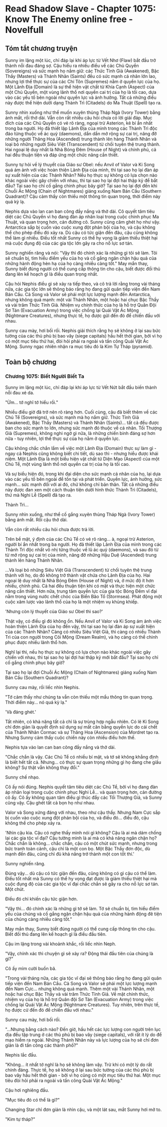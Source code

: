 # Read Shadow Slave - Chapter 1075: Know The Enemy online free - Novelfull

## Tóm tắt chương truyện

Sunny im lặng một lúc, chỉ đáp lại khi áp lực từ Vết Nhơ (Flaw) bắt đầu trở thành nỗi đau đáng sợ. Cậu hiểu ra nhiều điều về các Chủ Quyền (Sovereigns) và sức mạnh họ nắm giữ: các Thức Tỉnh Giả (Awakened), Bậc Thầy (Masters) và Thánh Nhân (Saints) đều có sức mạnh cá nhân lớn lao, nhưng lợi thế thực sự của các Chí Tôn (Supremes) nằm ở quyền lực của họ. Một Lãnh Địa (Domain) là sự thể hiện vật chất từ Khía Cạnh (Aspect) của một Chủ Quyền, một vùng lãnh thổ nơi quyền cai trị của họ là tối cao, dựa vào các yếu tố bên ngoài như quyền lực và ảnh hưởng. Tất cả những điều này được thể hiện dưới dạng Thành Trì (Citadels) do Ma Thuật (Spell) tạo ra.

Sunny nhìn xuống như thể muốn xuyên thủng Tháp Ngà (Ivory Tower) bằng ánh mắt, rồi thở dài. Vẫn còn rất nhiều câu hỏi chưa có lời giải đáp. Mục đích của các Chủ Quyền có vẻ rõ ràng, ngoại trừ Asterion, kẻ bí ẩn nhất trong ba người. Họ đã thiết lập Lãnh Địa của mình trong các Thành Trì độc đáo từng thuộc về ác quỷ (daemons), dần dần mở rộng sự cai trị, nâng đỡ những người Thăng Hoa (Ascended) trung thành lên hàng Thánh Nhân và loại bỏ những người Siêu Việt (Transcendent) từ chối tuyên thệ trung thành. Hai ngoại lệ duy nhất là Nhà Bóng Đêm (House of Night) và chính phủ, cả hai đều thuận tiện và đáp ứng một chức năng cần thiết.

Sunny tự hỏi về lý thuyết của Giáo sư Obel: nếu Anvil of Valor và Ki Song quá ám ảnh với việc hoàn thiện Lãnh Địa của mình, thì tại sao họ lại đàn áp sự xuất hiện của các Thánh Nhân? Nếu họ thực sự không có lựa chọn nào khác ngoài việc gây chiến với nhau, thì tại sao họ lại đợi hai thập kỷ để bắt đầu? Tại sao họ chỉ cố gắng chinh phục bây giờ? Tại sao họ lại đợi đến khi Chuỗi Ác Mộng (Chain of Nightmares) giáng xuống Nam Bán Cầu (Southern Quadrant)? Cậu cảm thấy còn thiếu một thông tin quan trọng, thời điểm này quá kỳ lạ.

Nephis dựa vào lan can ban công đầy nắng và thở dài. Cô quyết tâm tiêu diệt các Chủ Quyền vì họ đang đàn áp nhân loại trong cuộc chinh phục Ma Thuật, và quan trọng hơn, cản đường cô. Sunny cũng căm ghét họ như vậy. Antarctica sắp bị cuốn vào cuộc xung đột phản bội của họ, và cậu không thể cho phép điều đó xảy ra. Dù cậu có tức giận đến đâu, cậu cũng không thể làm gì nhiều. Điều tốt nhất Sunny có thể hy vọng là giảm thiểu thiệt hại mà cuộc đụng độ của các gia tộc lớn gây ra cho nỗ lực sơ tán.

Sunny nghiến răng và nói: "Vậy thì đó chính xác là những gì tôi sẽ làm. Tôi sẽ chuẩn bị, tìm hiểu điểm yếu của họ và cố gắng ngăn chặn hậu quả của những hành động hèn hạ của họ càng nhiều càng tốt." May mắn thay, Sunny biết đúng người có thể cung cấp thông tin cho cậu, biết được đối thủ đang lên kế hoạch gì là điều quan trọng nhất.

Cậu hỏi Nephis điều gì sẽ xảy ra tiếp theo, và cô trả lời rằng trong vài tháng nữa, các gia tộc lớn sẽ thông báo rằng họ đang gửi quân tiếp viện đến Nam Bán Cầu. Cả Song và Valor sẽ phái một lực lượng mạnh đến Antarctica, nhưng không quá mạnh: một vài Thánh Nhân, một hoặc hai chục Bậc Thầy và vài trăm Thức Tỉnh Giả. Nhiệm vụ chính thức của họ là hỗ trợ Quân Đội Sơ Tán (Evacuation Army) trong việc chống lại Quái Vật Ác Mộng (Nightmare Creatures), nhưng thực tế, họ được gửi đến đó để chiến đấu với nhau.

Sunny cau mày, hơi bối rối. Nephis giải thích rằng họ sẽ không ở lại sau bức tường của các thủ phủ bị bao vây (siege capitals) hầu hết thời gian, bởi vì họ có một mục tiêu thứ hai, đòi hỏi phải ra ngoài và tấn công Quái Vật Ác Mộng. Sunny ngạc nhiên nhận ra mục tiêu đó là Kim Tự Tháp (pyramid).

## Toàn bộ chương

### Chương 1075: Biết Người Biết Ta

Sunny im lặng một lúc, chỉ đáp lại khi áp lực từ Vết Nứt bắt đầu biến thành nỗi đau xé da.

"Ừm... tớ nghĩ tớ hiểu rồi."

Nhiều điều giờ đã trở nên rõ ràng hơn. Cuối cùng, cậu đã biết thêm về các Chủ Tể (Sovereigns), và sức mạnh mà họ nắm giữ. Thức Tỉnh Giả (Awakened), Bậc Thầy (Masters) và Thánh Nhân (Saints)... tất cả đều được ban cho sức mạnh to lớn, nhưng sức mạnh đó thuộc về cá nhân. Tối Thượng Giả (Supremes), không nghi ngờ gì nữa, là những chiến binh đáng sợ hơn nữa - tuy nhiên, lợi thế thực sự của họ nằm ở quyền lực.

Cậu không chắc chắn lắm về việc một Lãnh Địa (Domain) thực sự làm gì - ngay cả Nephis cũng không biết chi tiết, dù sao thì - nhưng hiểu được khái niệm. Một Lãnh Địa là một biểu hiện vật chất từ Diện Mạo (Aspect) của một Chủ Tể, một vùng lãnh thổ nơi quyền cai trị của họ là tối cao.

Và sự biểu hiện đó, trong khi đại diện cho sức mạnh cá nhân của họ, lại dựa vào các yếu tố bên ngoài để tồn tại và phát triển. Quyền lực, ảnh hưởng, sức mạnh... sức mạnh đối với ai đó, chứ không chỉ bản thân. Tất cả những điều này được đan xen một cách thuận tiện dưới hình thức Thành Trì (Citadels), thứ mà Nghi Lễ (Spell) đã tạo ra.

Thành Trì...

Sunny nhìn xuống, như thể cố gắng xuyên thủng Tháp Ngà (Ivory Tower) bằng ánh mắt. Rồi cậu thở dài.

Vẫn còn rất nhiều câu hỏi chưa được trả lời.

Trên bề mặt, ý định của các Chủ Tể có vẻ rõ ràng... à, ngoại trừ Asterion, người bí ẩn nhất trong ba người. Họ đã thiết lập Lãnh Địa của mình trong các Thành Trì độc nhất vô nhị từng thuộc về lũ ác quỷ (daemons), và sau đó từ từ mở rộng sự cai trị của mình, nâng đỡ những Hậu Duệ (Ascended) trung thành lên hàng Thánh Nhân.

...Và loại bỏ những Siêu Việt Giả (Transcendent) từ chối tuyên thệ trung thành với họ, do đó không trở thành vật chứa cho Lãnh Địa của họ. Hai ngoại lệ duy nhất là Nhà Bóng Đêm (House of Night) và, ở mức độ ít hơn nhiều, chính phủ. Cả hai đều thuận tiện khi có mặt và thực hiện một chức năng cần thiết. Hơn nữa, trung tâm quyền lực của gia tộc Bóng Đêm vĩ đại nằm trong vùng nước chết chóc của Biển Bão Tố (Stormsea). Phát động một cuộc xâm lược vào lãnh thổ của họ là một nhiệm vụ khủng khiếp.

'Nhưng còn lý thuyết của Giáo sư Obel thì sao?'

Thật vậy, có điều gì đó không ổn. Nếu Anvil of Valor và Ki Song ám ảnh việc hoàn thiện Lãnh Địa của họ đến vậy, thì tại sao họ lại đàn áp sự xuất hiện của các Thánh Nhân? Càng có nhiều Siêu Việt Giả, thì càng có nhiều Thành Trì của con người trong Cõi Mộng (Dream Realm), và họ càng có thể chinh phục được nhiều lãnh thổ hơn.

Nghĩ lại thì, nếu họ thực sự không có lựa chọn nào khác ngoài việc gây chiến với nhau, thì tại sao họ lại đợi hai thập kỷ mới bắt đầu? Tại sao họ chỉ cố gắng chinh phục bây giờ?

Tại sao họ lại đợi Chuỗi Ác Mộng (Chain of Nightmares) giáng xuống Nam Bán Cầu (Southern Quadrant)?

Sunny cau mày, rồi liếc nhìn Nephis.

"Tớ cảm thấy như chúng ta vẫn còn thiếu một mẩu thông tin quan trọng. Thời điểm này... nó quá kỳ lạ."

'Và đáng ghét.'

Tất nhiên, có khả năng tất cả chỉ là sự trùng hợp ngẫu nhiên. Có lẽ Ki Song chỉ đơn giản là quyết định sử dụng sự mất cân bằng quyền lực do cái chết của Thánh Nhân Cormac và sự Thăng Hoa (Ascension) của Mordret tạo ra. Nhưng Sunny cảm thấy cuộc chiến này còn nhiều điều hơn thế.

Nephis tựa vào lan can ban công đầy nắng và thở dài.

"Chắc chắn là vậy. Các Chủ Tể có nhiều bí mật, và tớ sẽ không khẳng định là biết hết tất cả. Nhưng... có thực sự quan trọng những gì họ đang che giấu không? Sự thật vẫn không thay đổi."

Sunny chế nhạo.

Cô ấy nói đúng. Nephis quyết tâm tiêu diệt các Chủ Tể, bởi vì họ đang đàn áp nhân loại trong cuộc chinh phục Nghi Lễ... và quan trọng hơn, cản đường cô ấy. Cô ấy không quan tâm điều gì thúc đẩy các Tối Thượng Giả, và Sunny cũng vậy. Cậu ghét tất cả bọn họ như nhau.

Valor và Song xứng đáng với nhau, theo như cậu thấy. Nhưng Nam Cực sắp bị cuốn vào cuộc xung đột phản bội của họ, và điều đó... điều đó, cậu không thể cho phép xảy ra.

'Nhìn cậu kìa. Cậu có nghe thấy mình nói gì không? Cậu là ai mà dám chống lại các gia tộc vĩ đại? Cậu tưởng mình là ai mà có khả năng ngăn chặn họ? Chắc chắn là không... chắc chắn, cậu có một chút sức mạnh, nhưng trong bức tranh toàn cảnh, cậu chỉ là một con bọ. Một Bậc Thầy đơn độc, dù mạnh đến đâu, cũng chỉ đủ khả năng trở thành một con tốt thí.'

Sunny nghiến răng.

Đúng vậy... dù cậu có tức giận đến đâu, cũng không có gì cậu có thể làm. Điều tốt nhất mà Sunny có thể hy vọng đạt được là giảm thiểu thiệt hại mà cuộc đụng độ của các gia tộc vĩ đại chắc chắn sẽ gây ra cho nỗ lực sơ tán. Một chút.

Điều đó chỉ khiến cậu tức giận hơn.

"Vậy thì... đó chính xác là những gì tớ sẽ làm. Tớ sẽ chuẩn bị, tìm hiểu điểm yếu của chúng và cố gắng ngăn chặn hậu quả của những hành động đê tiện của chúng càng nhiều càng tốt."

May mắn thay, Sunny biết đúng người có thể cung cấp thông tin cho cậu. Biết đối thủ đang lên kế hoạch gì là điều đầu tiên.

Cậu im lặng trong vài khoảnh khắc, rồi liếc nhìn Neph.

"Vậy, chính xác thì chuyện gì sẽ xảy ra? Động thái đầu tiên của chúng là gì?"

Cô ấy mỉm cười buồn bã.

"Trong vài tháng nữa, các gia tộc vĩ đại sẽ thông báo rằng họ đang gửi quân tiếp viện đến Nam Bán Cầu. Cả Song và Valor sẽ phái một lực lượng mạnh đến Nam Cực... nhưng không quá mạnh. Thêm một vài Thánh Nhân, một hoặc hai chục Bậc Thầy và vài trăm Thức Tỉnh Giả. Về mặt chính thức, nhiệm vụ của họ là hỗ trợ Quân đội Sơ Tán (Evacuation Army) trong việc chống lại Quái Vật Ác Mộng (Nightmare Creatures). Tuy nhiên, trên thực tế, họ được cử đến đó để chiến đấu với nhau."

Sunny cau mày, hơi bối rối.

"...Nhưng bằng cách nào? Đến giờ, hầu hết các lực lượng con người trên lục địa đều tập trung ở các thủ phủ bị bao vây (siege capitals), với rất ít lý do để mạo hiểm ra ngoài. Những Thánh Nhân này và lực lượng của họ sẽ chỉ đơn giản là đi tấn công các thành phố?"

Nephis lắc đầu.

"Không... ít nhất tớ nghĩ là họ sẽ không làm vậy. Trừ khi có một lý do rất chính đáng. Thực tế, họ sẽ không ở lại sau bức tường của các thủ phủ bị bao vây hầu hết thời gian - bởi vì họ cũng có một mục tiêu thứ hai. Một mục tiêu đòi hỏi phải ra ngoài và tấn công Quái Vật Ác Mộng."

Cậu hơi nghiêng đầu.

"Mục tiêu đó có thể là gì?"

Changing Star chỉ đơn giản là nhìn cậu, và một lát sau, mắt Sunny hơi mở to.

"Kim tự tháp?"